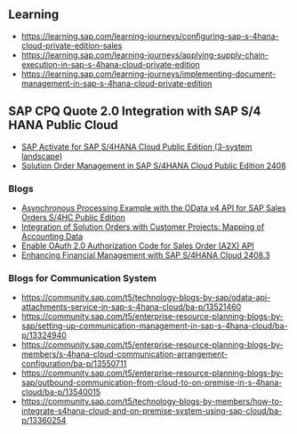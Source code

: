 ## Learning

* https://learning.sap.com/learning-journeys/configuring-sap-s-4hana-cloud-private-edition-sales
* https://learning.sap.com/learning-journeys/applying-supply-chain-execution-in-sap-s-4hana-cloud-private-edition
* https://learning.sap.com/learning-journeys/implementing-document-management-in-sap-s-4hana-cloud-private-edition

## SAP CPQ Quote 2.0 Integration with SAP S/4 HANA Public Cloud 

* [SAP Activate for SAP S/4HANA Cloud Public Edition (3-system landscape)](
https://go.support.sap.com/roadmapviewer/#/group/658F507A-D6F5-4B78-9EE1-0300C5F1E40F/roadmap/82b2db84548d41209cda972f0fac428b:FA163ED752201EDABFE83D133CFCDD51/node/41B0A9233ACD4EF2AEDB4E9268B4DE97//phaseAccelerator/82b2db84548d41209cda972f0fac428b
)
* [Solution Order Management in SAP S/4HANA Cloud Public Edition 2408](https://community.sap.com/t5/enterprise-resource-planning-blogs-by-sap/solution-order-management-in-sap-s-4hana-cloud-public-edition-2408/ba-p/13873445)
  




### Blogs
* [Asynchronous Processing Example with the OData v4 API for SAP Sales Orders S/4HC Public Edition](https://community.sap.com/t5/technology-blogs-by-sap/asynchronous-processing-example-with-the-odata-v4-api-for-sap-sales-orders/ba-p/13922674)
* [Integration of Solution Orders with Customer Projects: Mapping of Accounting Data ](https://community.sap.com/t5/enterprise-resource-planning-blogs-by-sap/integration-of-solution-orders-with-customer-projects-mapping-of-accounting/ba-p/13949478)
* [Enable OAuth 2.0 Authorization Code for Sales Order (A2X) API](https://community.sap.com/t5/enterprise-resource-planning-blogs-by-sap/enable-oauth-2-0-authorization-code-for-sales-order-a2x-api/ba-p/13617148)
* [Enhancing Financial Management with SAP S/4HANA Cloud 2408.3](https://community.sap.com/t5/enterprise-resource-planning-blogs-by-sap/enhancing-financial-management-with-sap-s-4hana-cloud-2408-3/ba-p/13964111)




### Blogs for Communication System
* https://community.sap.com/t5/technology-blogs-by-sap/odata-api-attachments-service-in-sap-s-4hana-cloud/ba-p/13521460
* https://community.sap.com/t5/enterprise-resource-planning-blogs-by-sap/setting-up-communication-management-in-sap-s-4hana-cloud/ba-p/13324940
* https://community.sap.com/t5/enterprise-resource-planning-blogs-by-members/s-4hana-cloud-communication-arrangement-configuration/ba-p/13550711
* https://community.sap.com/t5/enterprise-resource-planning-blogs-by-sap/outbound-communication-from-cloud-to-on-premise-in-s-4hana-cloud/ba-p/13540015
* https://community.sap.com/t5/technology-blogs-by-members/how-to-integrate-s4hana-cloud-and-on-premise-system-using-sap-cloud/ba-p/13360254
